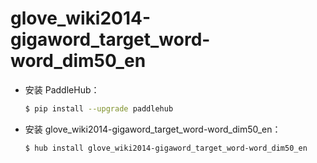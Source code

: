 # glove_wiki2014-gigaword_target_word-word_dim50_en
* 安装 PaddleHub：

    ```bash
    $ pip install --upgrade paddlehub
    ```

* 安装 glove_wiki2014-gigaword_target_word-word_dim50_en：

    ```bash
    $ hub install glove_wiki2014-gigaword_target_word-word_dim50_en
    ```
